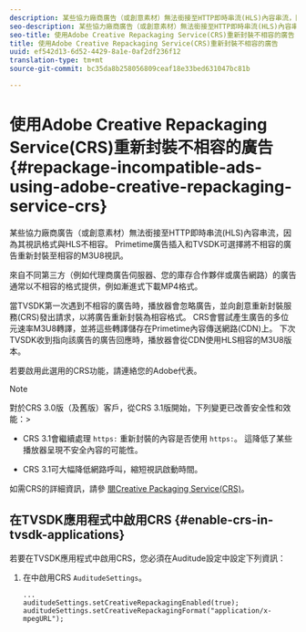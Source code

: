 ```yaml
---
description: 某些協力廠商廣告（或創意素材）無法銜接至HTTP即時串流(HLS)內容串流，因為其視訊格式與HLS不相容。 Primetime廣告插入和TVSDK可選擇將不相容的廣告重新封裝至相容的M3U8視訊。
seo-description: 某些協力廠商廣告（或創意素材）無法銜接至HTTP即時串流(HLS)內容串流，因為其視訊格式與HLS不相容。 Primetime廣告插入和TVSDK可選擇將不相容的廣告重新封裝至相容的M3U8視訊。
seo-title: 使用Adobe Creative Repackaging Service(CRS)重新封裝不相容的廣告
title: 使用Adobe Creative Repackaging Service(CRS)重新封裝不相容的廣告
uuid: ef542d13-6d52-4429-8a1e-0af2df236f12
translation-type: tm+mt
source-git-commit: bc35da8b258056809ceaf18e33bed631047bc81b

---
```



# 使用Adobe Creative Repackaging Service(CRS)重新封裝不相容的廣告 {#repackage-incompatible-ads-using-adobe-creative-repackaging-service-crs}

某些協力廠商廣告（或創意素材）無法銜接至HTTP即時串流(HLS)內容串流，因為其視訊格式與HLS不相容。 Primetime廣告插入和TVSDK可選擇將不相容的廣告重新封裝至相容的M3U8視訊。

來自不同第三方（例如代理商廣告伺服器、您的庫存合作夥伴或廣告網路）的廣告通常以不相容的格式提供，例如漸進式下載MP4格式。

當TVSDK第一次遇到不相容的廣告時，播放器會忽略廣告，並向創意重新封裝服務(CRS)發出請求，以將廣告重新封裝為相容格式。 CRS會嘗試產生廣告的多位元速率M3U8轉譯，並將這些轉譯儲存在Primetime內容傳送網路(CDN)上。 下次TVSDK收到指向該廣告的廣告回應時，播放器會從CDN使用HLS相容的M3U8版本。

若要啟用此選用的CRS功能，請連絡您的Adobe代表。

>[!NOTE]
>
>對於CRS 3.0版（及舊版）客戶，從CRS 3.1版開始，下列變更已改善安全性和效能：>
>* CRS 3.1會繼續處理 `https:` 重新封裝的內容是否使用 `https:`。 這降低了某些播放器呈現不安全內容的可能性。
   >
   >
* CRS 3.1可大幅降低網路呼叫，縮短視訊啟動時間。
>



如需CRS的詳細資訊，請參 [閱Creative Packaging Service(CRS)](../../../../../dynamic-ad-insertion/creative-repackaging-service/crs-overview.md)。

## 在TVSDK應用程式中啟用CRS {#enable-crs-in-tvsdk-applications}

若要在TVSDK應用程式中啟用CRS，您必須在Auditude設定中設定下列資訊：

1. 在中啟用CRS `AuditudeSettings`。

   ```
   ... 
   auditudeSettings.setCreativeRepackagingEnabled(true); 
   auditudeSettings.setCreativeRepackagingFormat("application/x-mpegURL"); 
   ```
